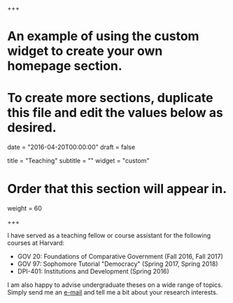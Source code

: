 +++
# An example of using the custom widget to create your own homepage section.
# To create more sections, duplicate this file and edit the values below as desired.

date = "2016-04-20T00:00:00"
draft = false

title = "Teaching"
subtitle = ""
widget = "custom"

# Order that this section will appear in.
weight = 60

+++

I have served as a teaching fellow or course assistant for the following courses at Harvard:

- GOV 20: Foundations of Comparative Government (Fall 2016, Fall 2017)
- GOV 97: Sophomore Tutorial "Democracy" (Spring 2017, Spring 2018)
- DPI-401: Institutions and Development (Spring 2016)

I am also happy to advise undergraduate theses on a wide range of topics.
Simply send me an [e-mail](#contact) and tell me a bit about your research interests.
